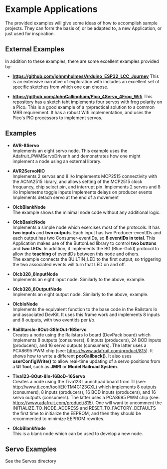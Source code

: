 # Example Applications
The provided examples will give some ideas of how to accomplish sample projects.  They can form the basis of, or  be adapted to, a new Application, or just used for inspiration.  <br>

## External Examples
In addition to these examples, there are some excellent examples provided by: 
 - **https://github.com/johnmholmes/Arduino_ESP32_LCC_Journey**
   This is an extensive narrative of exploration with includes an excellent set of specific sketches from which one can choose. 

 - **https://github.com/JohnCallingham/Pico_4Servo_4Frog_Wifi**
   This repository has a sketch taht implements four servos with frog polarity on a Pico. This is a good example of a rp\\practical solution to a common MRR requirement. It has a robust Wifi implementation, and uses the Pico's PIO processors to implement servos.  

## Examples

- **AVR-8Servo**<br>
    Implements an eight servo node. This example uses the Adafruit_PWMServoDriver.h and demonstrates how one might implement a node using an external library.

- **AVR2ServoNIO**<br>
    Implements 2 servos and 8 i/o
    Implements MCP2515 connectivity with the ACNA2515 library, and allows setting of the
      MCP2515 clock frequancy, chip select pin, and interrupt pin. 
    Implements 2 servos and 8 i/o
    Implemetns toggle inputs
    Implements delays on producer events
    Implements detach servo at the end of a movement    

- **OlcbBlankNode**<br>
    The example shows the minimal node code without any additional logic.  

- **OlcbBasicNode**<br>
    Implements a simple node which exercises most of the protocols.  It has **two inputs** and **two outputs**.  Each input has two Producer-eventIDs and each output has two Consumer-eventIDs, so **8 eventIDs in total**.  This Application makes use of the ButtonLed library to control **two buttons** and **two LEDs**.  In addition, it implements the BG (Blue-Gold) protocol to allow the **teaching** of eventIDs between this node and others.  
        The example connects the BUILTIN_LED to the first output, so triggering the two associated events will turn that LED on and off.  

- **Olcb328_8InputNode**<br>
    Implements an eight input node. Similarly to the above, example. 
        
- **Olcb328_8OutputNode**<br>
    Implements an eight output node. Similarly to the above, example. 

- **OlcbIoNode**<br>
    Implements the equivalent function to the base code in the Railstars Io and associated DevKit.  It uses this frame work and implements 8 inputs and 8 outputs, with two eventids per i/o.  

- **RailStarsIo-8Out-38InOut-16Servo**<br>
    Creates a node using the Railstars Io board (DevPack board) which implements 8 outputs (consumers), 8 inputs (producers), 24 BOD inputs (producers), and 16 servo outputs (consumers).  The latter uses a PCA8695 PWM chip (see: https://www.adafruit.com/product/815).  It shows how to write a different **pceCallback()**.  It also uses **userConfigWrite()** to allow real-time updating of a servo positions from a **UI Tool**, such as **JMRI** or **Model Railroad System**. 
    
- **Tiva123-8Out-8In-16BoD-16Servo**<br>
    Creates a node using the Tiva123 Launchpad board from TI (see: http://www.ti.com/tool/EK-TM4C123GXL) which implements 8 outputs (consumers), 8 inputs (producers), 16 BOD inputs (producers), and 16 servo outputs (consumers).  The latter uses a PCA8695 PWM chip (see: https://www.adafruit.com/product/815).  One will want to uncomment the INITIALIZE_TO_NODE_ADDRESS and RESET_TO_FACTORY_DEFAULTS the first time to initialize the EEPROM, and then they should be recommented to minimize EEPROM rewrites.  
    
- **OlcbBlankNode**<br>
    This is a blank node which can be used to develop a new node.

## Servo Examples

See the Servos directory
   
